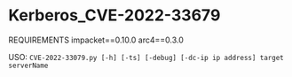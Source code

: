 # Kerberos_CVE-2022-33679

REQUIREMENTS
impacket==0.10.0
arc4==0.3.0


USO:
`CVE-2022-33079.py [-h] [-ts] [-debug] [-dc-ip ip address] target serverName`
